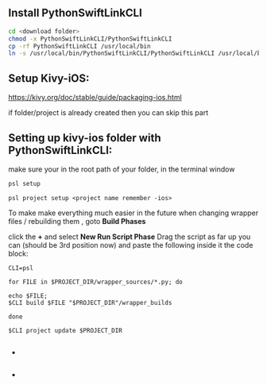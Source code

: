 ## Install PythonSwiftLinkCLI

```sh
cd <download folder>
chmod -x PythonSwiftLinkCLI/PythonSwiftLinkCLI
cp -rf PythonSwiftLinkCLI /usr/local/bin
ln -s /usr/local/bin/PythonSwiftLinkCLI/PythonSwiftLinkCLI /usr/local/bin/psl
```

## Setup Kivy-iOS:

https://kivy.org/doc/stable/guide/packaging-ios.html

if folder/project is already created then you can skip this part



## Setting up kivy-ios folder with PythonSwiftLinkCLI:

make sure your in the root path of your folder, in the terminal window


```sh
psl setup
```

```
psl project setup <project name remember -ios>
```

To make make everything much easier in the future when changing wrapper files / rebuilding them , goto **Build Phases**

click the **+** and select **New Run Script Phase**
Drag the script as far up you can (should be 3rd position now)
and paste the following inside it the code block:

```
CLI=psl

for FILE in $PROJECT_DIR/wrapper_sources/*.py; do

echo $FILE; 
$CLI build $FILE "$PROJECT_DIR"/wrapper_builds

done

$CLI project update $PROJECT_DIR
```





```sh

```

-
```

```

-
```

```